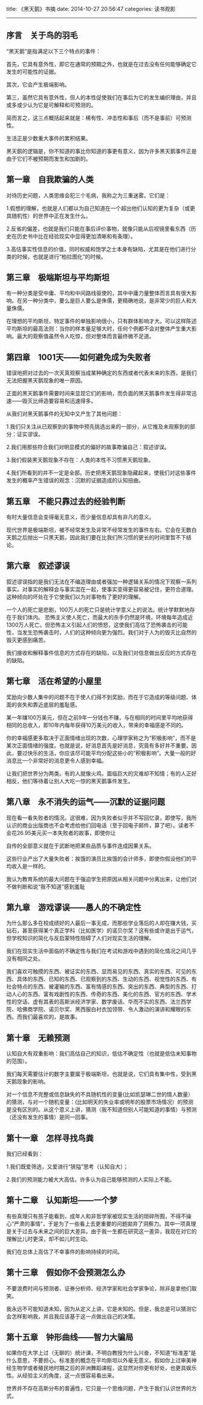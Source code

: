 title: 《黑天鹅》书摘
date: 2014-10-27 20:56:47
categories: 读书观影

---


## 序言　关于鸟的羽毛

“黑天鹅”是指满足以下三个特点的事件：

首先，它具有意外性，即它在通常的预期之外，也就是在过去没有任何能够确定它发生的可能性的证据。

其次，它会产生极端影响。

第三，虽然它具有意外性，但人的本性促使我们在事后为它的发生编织理由，并且或多或少认为它是可解释和可预测的。

简而言之，这三点概括起来就是：稀有性、冲击性和事后（而不是事前）可预测性。


生活正是少数重大事件的累积结果。

<!--more-->

黑天鹅的逻辑是，你不知道的事比你知道的事更有意义，因为许多黑天鹅事件正是由于它们不被预期而发生和加剧的。


## 第一章　自我欺骗的人类

对待历史问题，人类思维会犯三个毛病，我称之为三重迷雾。它们是：

1.假想的理解，也就是人们都以为自己知道在一个超出他们认知的更为复杂（或更具随机性）的世界中正在发生什么。

2.反省的偏差，也就是我们只能在事后评价事物，就像只能从后视镜里看东西（历史在历史书中比在经验现实中显得更加清晰和有条理）。

3.高估事实性信息的价值，同时权威和饱学之士本身有缺陷，尤其是在他们进行分类的时候，也就是进行“柏拉图化”的时候。

## 第三章　极端斯坦与平均斯坦

有一种分类是受中庸、平均和中间路线驱使的，其中中庸力量整体而言具有很大影响。在另一种分类中，要么是巨人要么是侏儒，更精确地说，是非常少的巨人和大量侏儒。

在理想的平均斯坦，特定事件的单独影响很小，只有群体影响才大。可以这样陈述平均斯坦的最高法则：当你的样本量足够大时，任何个例都不会对整体产生重大影响。最大的观察值虽然令人吃惊，但对整体而言最终微不足道。


## 第四章　1001天——如何避免成为失败者

错误地把对过去的一次天真观察当成某种确定的东西或者代表未来的东西，是我们无法把握黑天鹅现象的唯一原因。

正面的黑天鹅事件需要时间来显现它们的影响，而负面的黑天鹅事件发生得非常迅速——毁灭比缔造要容易和迅速得多。

从我们对黑天鹅事件的无知中又产生了其他问题：

1.我们只关注从已观察到的事物中预先挑选出来的一部分，从它推及未观察到的部分：证实谬误。

2.我们用那些符合我们对明显模式的偏好的故事欺骗自己：叙述谬误。

3.我们假装黑天鹅现象不存在：人类的本性不习惯黑天鹅现象。

4.我们所看到的并不一定是全部。历史把黑天鹅现象隐藏起来，使我们对这些事件发生的概率产生错误的观念：沉默的证据造成的认知扭曲。

## 第五章　不能只靠过去的经验判断

有时大量信息会变得毫无意义，而少量信息却具有非凡的意义。

现代世界是极端斯坦，被不经常发生及非常不经常发生的事件左右。它会在无数白天鹅之后抛出一只黑天鹅，因此我们要在比我们所习惯的更长的时间里暂不下结论。
## 第六章　叙述谬误

叙述谬误指的是我们无法在不编造理由或者强加一种逻辑关系的情况下观察一系列事实。对事实的解释会与事实混在一起，使事实变得更容易被记住，更符合道理。这种倾向的坏处在于它使我们以为对事物有了更好的理解。

一个人的死亡是悲剧，100万人的死亡只是统计学意义上的说法。统计学默默地存在于我们体内。
恐怖主义使人死亡，而最大的杀手仍然是环境，环境每年造成近1300万人死亡。但恐怖主义引起人们的愤怒，这使我们高估了恐怖袭击的可能性，当发生恐怖袭击时，人们的这种倾向更为强烈。我们对于人为的毁灭比自然的毁灭更感到痛苦。

我们接收和解释事件信息的方式存在的缺陷，以及我们对信息做出反应的方式存在的缺陷。

## 第七章　活在希望的小屋里

奖励向少数人集中的问题不在于使人们得不到奖励，而在于它造成的等级问题、体面的丧失和靠近底层的羞耻感。

某一年赚100万美元，但在之前9年一分钱也不赚，与在相同的时间里平均地获得相同的总收入，即10年内每年获得10万美元的收入，带来的幸福感是不同的。

你的幸福感更多取决于正面情绪出现的次数，心理学家称之为“积极影响”，而不是某次正面情绪的强度。也就是说，好消息首先是好消息，究竟有多好并不重要。因此，要过快乐的生活，你应该尽可能平均分配这些小的“积极影响”。大量一般的好消息比一个非常好的消息更令人感到幸福。

让我们把世界分为两类。有的人就像火鸡，面临巨大的灾难却不知情；有的人正好相反，他们等待着让别人大吃一惊的黑天鹅事件发生。

## 第八章　永不消失的运气——沉默的证据问题

现在看一看失败者的情况。这很难，因为失败者似乎并不写回忆录，即使写，我所认识的商业出版商也不会考虑给他们回电话（至于回电子邮件，算了吧）。读者不会花26.95美元买一本失败者的故事，即使你让

自传的全部意义就在于武断地把某些品质与事件连成因果关系。

这些行业产出了大量失败者：挨饿的演员比挨饿的会计师多，即使你假设他们的平均收入是一样的。


我认为教育系统的最大问题在于强迫学生把原因从相关问题中分离出来，让他们对不做判断和说“我不知道”感到羞耻
## 第九章　游戏谬误——愚人的不确定性

为什么那么多在校成绩好的人最后一事无成，而那些学业落后的人却在赚大钱，买钻石，甚至获得某个真正学科（比如医学）的诺贝尔奖？这有些或许是出于运气，但学校知识的简化与反启蒙特性阻碍了人们对现实生活的理解。

我们在现实生活中面临的不确定性与我们在考试和游戏中遇到的简化情况之间几乎没有相同之处。


我们喜欢可触摸的东西、被证实的东西、显而易见的东西、真实的东西、可见的东西、具体的东西、已知的东西、已观察到的东西、生动的东西、视觉性的东西、有社会特点的东西、被灌输的东西、富有情感的东西、突出的东西、典型的东西、打动人心的东西、富有戏剧性的东西、传奇的东西、美化的东西、官方的东西、学术性的空话、虚有其表的高斯派经济学家、数学废话、华而不实的东西、法兰西学院、哈佛商学院、诺贝尔奖、黑西服白衬衣加领带、令人激动的演讲和耀眼的东西。而我们最喜欢的，是故事。
## 第十章　无赖预测

认知自大有双重影响：我们高估自己的知识，低估不确定性（也就是低估未知事物的范围）。

我们每天需要估计的数字主要属于极端斯坦，也就是说，它们具有集中性，受到黑天鹅现象的影响。

对一个信息不完整或信息缺失的不具随机性的变量(比如凯瑟琳二世的情人数量）的猜测，与对一个随机变量：(比如明天的失业率或明年的股票市场情况）的预测是没有区別的。从这个意义上讲，猜测（我不知道但别人可能知道的事情）与预测（还没有发生的事情）是同一回事。


## 第十一章　怎样寻找鸟粪

我们已经看到：

1.我们既爱筛选，又爱进行“狭隘”思考（认知自大）；

2.我们的预测能力被大大高估，许多认为自己能够预测的人实际上不能。

## 第十二章　认知斯坦——一个梦

有些真理只有孩子能看到，成年人和非哲学家被现实生活的琐碎所囿，不得不操心“严肃的事情”，于是为了一些看上去更重要的问题拋弃了洞察力。其中一项真理是关于过去与未来之间的巨大差异。由于我一生都在研究这一差异，我现在对它的理解比儿时更深，却不如儿时生动。

我们在总体上高估了不幸事件的影响持续的时间。
## 第十三章　假如你不会预测怎么办

不要浪费时间与预测者、证券分析师、经济学家和社会学家争论，除非是拿他们取笑。

我永远不可能知道未知，因为从定义上讲，它是未知的。但是，我总是可以猜测它会怎样影响我，并且我应该基于这一点做出自己的决策。
## 第十五章　钟形曲线——智力大骗局

如果你在大学上过（无聊的）统计课，不明白教授为什么兴奋，不知道“标准差”是什么意思，不要担心。标准差的概念在平均斯坦以外毫无意义。假如你上过审美神经生物学或者殖民地时期之后的非洲舞蹈课程，这显然对你更有好处，也更具娱乐性。从经验主义的角度，这一点很容易看出来。

世界并不存在高斯分布的普遍性，它只是一个思维问题，产生于我们认识世界的方式。

